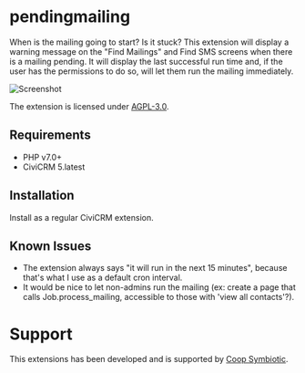 # pendingmailing

When is the mailing going to start? Is it stuck? This extension will display a
warning message on the "Find Mailings" and Find SMS screens when there is a
mailing pending. It will display the last successful run time and, if the user
has the permissions to do so, will let them run the mailing immediately.

![Screenshot](/images/screenshot.png)

The extension is licensed under [AGPL-3.0](LICENSE.txt).

## Requirements

* PHP v7.0+
* CiviCRM 5.latest

## Installation

Install as a regular CiviCRM extension.

## Known Issues

* The extension always says "it will run in the next 15 minutes", because that's what I use as a default cron interval.
* It would be nice to let non-admins run the mailing (ex: create a page that calls Job.process_mailing, accessible to those with 'view all contacts'?).

# Support

This extensions has been developed and is supported by [Coop Symbiotic](https://www.symbiotic.coop).
